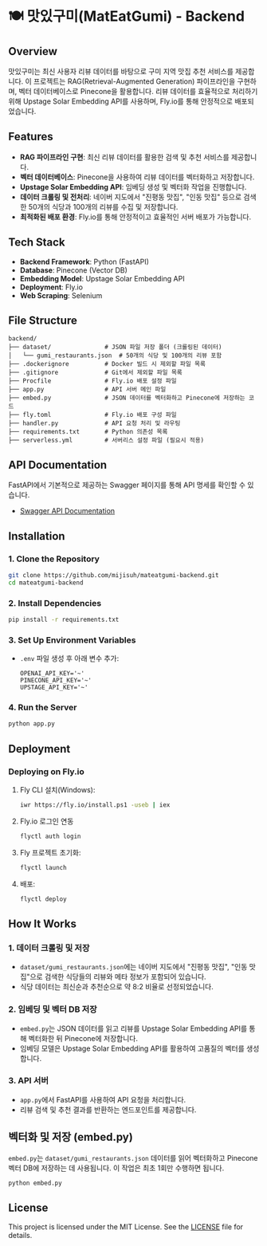 # 🍽️ 맛있구미(MatEatGumi) - Backend

## Overview
맛있구미는 최신 사용자 리뷰 데이터를 바탕으로 구미 지역 맛집 추천 서비스를 제공합니다. 이 프로젝트는 RAG(Retrieval-Augmented Generation) 파이프라인을 구현하며, 벡터 데이터베이스로 Pinecone을 활용합니다. 리뷰 데이터를 효율적으로 처리하기 위해 Upstage Solar Embedding API를 사용하며, Fly.io를 통해 안정적으로 배포되었습니다.

## Features
- **RAG 파이프라인 구현**: 최신 리뷰 데이터를 활용한 검색 및 추천 서비스를 제공합니다.
- **벡터 데이터베이스**: Pinecone을 사용하여 리뷰 데이터를 벡터화하고 저장합니다.
- **Upstage Solar Embedding API**: 임베딩 생성 및 벡터화 작업을 진행합니다.
- **데이터 크롤링 및 전처리**: 네이버 지도에서 "진평동 맛집", "인동 맛집" 등으로 검색한 50개의 식당과 100개의 리뷰를 수집 및 저장합니다.
- **최적화된 배포 환경**: Fly.io를 통해 안정적이고 효율적인 서버 배포가 가능합니다.

## Tech Stack
- **Backend Framework**: Python (FastAPI)
- **Database**: Pinecone (Vector DB)
- **Embedding Model**: Upstage Solar Embedding API
- **Deployment**: Fly.io
- **Web Scraping**: Selenium

## File Structure
```
backend/
├── dataset/               # JSON 파일 저장 폴더 (크롤링된 데이터)
│   └── gumi_restaurants.json  # 50개의 식당 및 100개의 리뷰 포함
├── .dockerignore          # Docker 빌드 시 제외할 파일 목록
├── .gitignore             # Git에서 제외할 파일 목록
├── Procfile               # Fly.io 배포 설정 파일
├── app.py                 # API 서버 메인 파일
├── embed.py               # JSON 데이터를 벡터화하고 Pinecone에 저장하는 코드
├── fly.toml               # Fly.io 배포 구성 파일
├── handler.py             # API 요청 처리 및 라우팅
├── requirements.txt       # Python 의존성 목록
├── serverless.yml         # 서버리스 설정 파일 (필요시 적용)
```

## API Documentation
FastAPI에서 기본적으로 제공하는 Swagger 페이지를 통해 API 명세를 확인할 수 있습니다.

- [Swagger API Documentation](http://ssafy-2024-backend-mateatgumi.fly.dev/docs)

## Installation

### 1. Clone the Repository
```bash
git clone https://github.com/mijisuh/mateatgumi-backend.git
cd mateatgumi-backend
```

### 2. Install Dependencies
```bash
pip install -r requirements.txt
```

### 3. Set Up Environment Variables
- `.env` 파일 생성 후 아래 변수 추가:
  ```env
  OPENAI_API_KEY='~'
  PINECONE_API_KEY='~'
  UPSTAGE_API_KEY='~'
  ```

### 4. Run the Server
```bash
python app.py
```

## Deployment
### Deploying on Fly.io
1. Fly CLI 설치(Windows):
   ```bash
   iwr https://fly.io/install.ps1 -useb | iex
   ```

2. Fly.io 로그인 연동
    ```bash
    flyctl auth login
    ```

3. Fly 프로젝트 초기화:
   ```bash
   flyctl launch
   ```

4. 배포:
   ```bash
   flyctl deploy
   ```

## How It Works

### 1. 데이터 크롤링 및 저장
- `dataset/gumi_restaurants.json`에는 네이버 지도에서 "진평동 맛집", "인동 맛집"으로 검색한 식당들의 리뷰와 메타 정보가 포함되어 있습니다.
- 식당 데이터는 최신순과 추천순으로 약 8:2 비율로 선정되었습니다.

### 2. 임베딩 및 벡터 DB 저장
- `embed.py`는 JSON 데이터를 읽고 리뷰를 Upstage Solar Embedding API를 통해 벡터화한 뒤 Pinecone에 저장합니다.
- 임베딩 모델은 Upstage Solar Embedding API를 활용하여 고품질의 벡터를 생성합니다.

### 3. API 서버
- `app.py`에서 FastAPI를 사용하여 API 요청을 처리합니다.
- 리뷰 검색 및 추천 결과를 반환하는 엔드포인트를 제공합니다.

## 벡터화 및 저장 (embed.py)
`embed.py`는 `dataset/gumi_restaurants.json` 데이터를 읽어 벡터화하고 Pinecone 벡터 DB에 저장하는 데 사용됩니다. 이 작업은 최초 1회만 수행하면 됩니다.

```bash
python embed.py
```

## License
This project is licensed under the MIT License. See the [LICENSE](./LICENSE) file for details.
